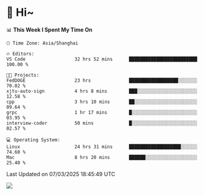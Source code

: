 # 👋 Hi~

<!--START_SECTION:waka-->
📊 **This Week I Spent My Time On** 

```text
🕑︎ Time Zone: Asia/Shanghai

🔥 Editors: 
VS Code                  32 hrs 52 mins      █████████████████████████   100.00 % 

🐱‍💻 Projects: 
FedDOGE                  23 hrs              ██████████████████░░░░░░░   70.02 % 
xjtu-auto-sign           4 hrs 8 mins        ███░░░░░░░░░░░░░░░░░░░░░░   12.58 % 
cpp                      3 hrs 10 mins       ██░░░░░░░░░░░░░░░░░░░░░░░   09.64 % 
grpc                     1 hr 17 mins        █░░░░░░░░░░░░░░░░░░░░░░░░   03.95 % 
interview-coder          50 mins             █░░░░░░░░░░░░░░░░░░░░░░░░   02.57 % 

💻 Operating System: 
Linux                    24 hrs 31 mins      ███████████████████░░░░░░   74.60 % 
Mac                      8 hrs 20 mins       ██████░░░░░░░░░░░░░░░░░░░   25.40 % 
```


 Last Updated on 07/03/2025 18:45:49 UTC
<!--END_SECTION:waka-->

![](https://komarev.com/ghpvc/?username=lvdongyi&label=Profile%20views&color=0e75b6&style=flat)

<!---
lvdongyi/lvdongyi is a ✨ special ✨ repository because its `README.md` (this file) appears on your GitHub profile.
You can click the Preview link to take a look at your changes.
--->
